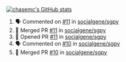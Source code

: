 [![chasemc's GitHub stats](https://github-readme-stats.vercel.app/api?username=chasemc)](https://github.com/anuraghazra/github-readme-stats)


<!--START_SECTION:activity-->
1. 🗣 Commented on [#11](https://github.com/socialgene/sgpy/issues/11) in [socialgene/sgpy](https://github.com/socialgene/sgpy)
2. 🎉 Merged PR [#11](https://github.com/socialgene/sgpy/pull/11) in [socialgene/sgpy](https://github.com/socialgene/sgpy)
3. 💪 Opened PR [#11](https://github.com/socialgene/sgpy/pull/11) in [socialgene/sgpy](https://github.com/socialgene/sgpy)
4. 🗣 Commented on [#10](https://github.com/socialgene/sgpy/issues/10) in [socialgene/sgpy](https://github.com/socialgene/sgpy)
5. 🎉 Merged PR [#10](https://github.com/socialgene/sgpy/pull/10) in [socialgene/sgpy](https://github.com/socialgene/sgpy)
<!--END_SECTION:activity-->
